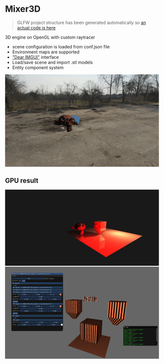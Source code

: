 # Mixer3D
> GLFW project structure has been generated automatically so [an actual code is here](glfw-3.3/xplane)

3D engine on OpenGL with custom raytracer

- scene configuration is loaded from conf.json file
- Environment maps are supported
- ["Dear IMGUI"](https://github.com/ocornut/imgui) interface
- Load/save scene and import .stl models
- Entity component system

![image1](render.bmp)
## GPU result
![image3](render1.jpg)
![image2](ui.bmp)
